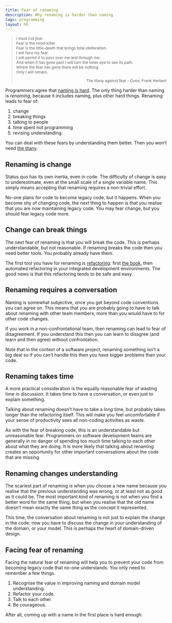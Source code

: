 ```yaml
---
title: Fear of renaming
description: Why renaming is harder than naming
tags: programming
layout: hh
---
```


<blockquote class="big solid-one" style="max-width: 57em; font-size: 0.85em">
<p><em>I must not fear.</em>
<br>Fear is the mind-killer.
<br>Fear is the little-death that brings total obliteration.
<br>I will face my fear.
<br>I will permit it to pass over me and through me.
<br>And when it has gone past I will turn the inner eye to see its path.
<br>Where the fear has gone there will be nothing.
<br>Only I will remain.</p>
<p style="text-align:right">The litany against fear - <em>Dune</em>, Frank Herbert</p></blockquote>

Programmers agree that [naming is hard](http://martinfowler.com/bliki/TwoHardThings.html). The only thing harder than naming is _renaming_, because it includes naming, plus other hard things. Renaming leads to fear of:

1. change
2. breaking things
3. talking to people
4. time spent not programming
5. revising understanding.

You can deal with these fears by understanding them better. Then you won’t need [the litany](http://en.wikipedia.org/wiki/Bene_Gesserit#Litany_against_fear).


## Renaming is change

Status quo has its own inertia, even in code. The difficulty of change is easy to underestimate, even at the small scale of a single variable name. This simply means accepting that renaming requires a non-trivial effort.

No-one plans for code to become legacy code, but it happens. When you become shy of changing code, the next thing to happen is that you realise that you are now maintaining legacy code. You may fear change, but you should fear legacy code more.


## Change can break things

The next fear of renaming is that you will break the code. This is perhaps understandable, but not reasonable. If renaming breaks the code then you need better tools. You probably already have them.

The first tool you have for renaming is [refactoring](http://refactoring.com): first [the book](http://martinfowler.com/books/refactoring.html), then automated refactoring in your integrated development environments. The good news is that this refactoring tends to be safe and easy.


## Renaming requires a conversation

Naming is somewhat subjective, once you get beyond code conventions you can agree on. This means that you are probably going to have to talk about renaming with other team members, more than you would have to for other code changes.

If you work in a non-confrontational team, then renaming can lead to fear of disagreement. If you understand this then you can learn to disagree (and learn and then agree) without confrontation.

Note that in the context of a software project, renaming something isn’t a big deal so if you can’t handle this then you have bigger problems than your code.


## Renaming takes time

A more practical consideration is the equally reasonable fear of wasting time in discussion. It takes time to have a conversation, or even just to explain something.

Talking about renaming doesn’t have to take a _long_ time, but probably takes longer than the refactoring itself. This will make you feel uncomfortable if your sense of productivity sees all non-coding activities as waste.

As with the fear of breaking code, this is an understandable but unreasonable fear. Programmers on software development teams are generally in no danger of spending too much time talking to each other about what they are doing. It is more likely that talking about renaming creates an opportunity for other important conversations about the code that are missing.


## Renaming changes understanding

The scariest part of renaming is when you choose a new name because you realise that the previous understanding was wrong, or at least not as good as it could be. The most important kind of renaming is not when you find a better word for the same thing, but when you realise that the old name doesn’t mean exactly the same thing as the concept it represented.

This time, the conversation about renaming is not just to explain the change in the code: now you have to discuss the change in your understanding of the domain, or your model. This is perhaps the heart of domain-driven design.


## Facing fear of renaming

Facing the natural fear of renaming will help you to prevent your code from becoming legacy code that no-one understands. You only need to remember a few things.

1. Recognise the value in improving naming and domain model understanding.
2. Refactor your code.
3. Talk to each other.
4. Be courageous.

After all, coming up with a name in the first place is hard enough.
